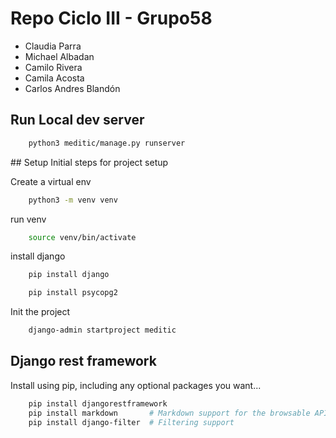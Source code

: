 # Repo Ciclo III - Grupo58

- Claudia Parra
- Michael Albadan
- Camilo Rivera
- Camila Acosta
- Carlos Andres Blandón

## Run Local dev server
```bash
    python3 meditic/manage.py runserver
```

## Setup
Initial steps for project setup

Create a virtual env

```bash
    python3 -m venv venv
```

run venv

```bash
    source venv/bin/activate
```
install django

```bash
    pip install django
```
```bash
    pip install psycopg2
```
Init the project
```bash
    django-admin startproject meditic
```
## Django rest framework

Install using pip, including any optional packages you want...

```bash
    pip install djangorestframework
    pip install markdown       # Markdown support for the browsable API.
    pip install django-filter  # Filtering support
```
